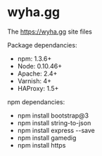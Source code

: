 # wyha.gg
The https://wyha.gg site files

Package dependancies:
 * npm: 1.3.6+
 * Node: 0.10.46+
 * Apache: 2.4+
 * Varnish: 4+
 * HAProxy: 1.5+

npm dependancies:
 * npm install bootstrap@3
 * npm install string-to-json
 * npm install express --save
 * npm install gamedig
 * npm install https
